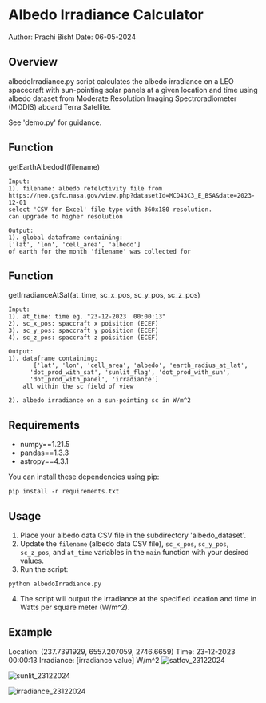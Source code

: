 # Albedo Irradiance Calculator

Author: Prachi Bisht
Date: 06-05-2024

## Overview
albedoIrradiance.py script calculates the albedo irradiance on a LEO spacecraft
with sun-pointing solar panels at a given location and time using albedo
dataset from Moderate Resolution Imaging Spectroradiometer (MODIS) aboard Terra Satellite. 

See 'demo.py' for guidance.


## Function

getEarthAlbedodf(filename)

	Input:
	1). filename: albedo refelctivity file from 
	https://neo.gsfc.nasa.gov/view.php?datasetId=MCD43C3_E_BSA&date=2023-12-01
	select 'CSV for Excel' file type with 360x180 resolution.
	can upgrade to higher resolution
 
	Output:
	1). global dataframe containing:
	['lat', 'lon', 'cell_area', 'albedo']
	of earth for the month 'filename' was collected for

## Function

getIrradianceAtSat(at_time, sc_x_pos, sc_y_pos, sc_z_pos)

	Input:
	1). at_time: time eg. "23-12-2023  00:00:13"
	2). sc_x_pos: spaccraft x poisition (ECEF)
	3). sc_y_pos: spaccraft y poisition (ECEF)
	4). sc_z_pos: spaccraft z poisition (ECEF)

	Output:
	1). dataframe containing:
	       ['lat', 'lon', 'cell_area', 'albedo', 'earth_radius_at_lat',
	      'dot_prod_with_sat', 'sunlit_flag', 'dot_prod_with_sun',
	      'dot_prod_with_panel', 'irradiance']
	    all within the sc field of view
	
	2). albedo irradiance on a sun-pointing sc in W/m^2

## Requirements

- numpy==1.21.5
- pandas==1.3.3
- astropy==4.3.1

You can install these dependencies using pip:

```terminal
pip install -r requirements.txt
```

## Usage

1. Place your albedo data CSV file in the subdirectory 'albedo_dataset'.
2. Update the `filename` (albedo data CSV file), `sc_x_pos`, `sc_y_pos`, `sc_z_pos`, and `at_time` variables in the `main` function with your desired values.
3. Run the script:

```terminal
python albedoIrradiance.py
```

4. The script will output the irradiance at the specified location and time in Watts per square meter (W/m^2).

## Example

Location: (237.7391929, 6557.207059, 2746.6659)
Time: 23-12-2023 00:00:13
Irradiance: [irradiance value] W/m^2
![satfov_23122024](https://github.com/bisht-prachi/albedoIrradiance/assets/103419553/71a18c45-1a12-4c9d-b7e1-1327da979887)

![sunlit_23122024](https://github.com/bisht-prachi/albedoIrradiance/assets/103419553/ef3e5b81-d698-4410-b6aa-8f48fa3ebac9)



![irradiance_23122024](https://github.com/bisht-prachi/albedoIrradiance/assets/103419553/616759e4-4d3e-4363-94d0-722575756e9d)






